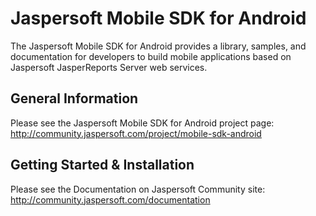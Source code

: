 Jaspersoft Mobile SDK for Android
=================================

The Jaspersoft Mobile SDK for Android provides a library, samples, and documentation for developers to build 
mobile applications based on Jaspersoft JasperReports Server web services.


General Information
-------------------------------

Please see the Jaspersoft Mobile SDK for Android project page:
http://community.jaspersoft.com/project/mobile-sdk-android


Getting Started & Installation
-------------------------------

Please see the Documentation on Jaspersoft Community site:
http://community.jaspersoft.com/documentation
